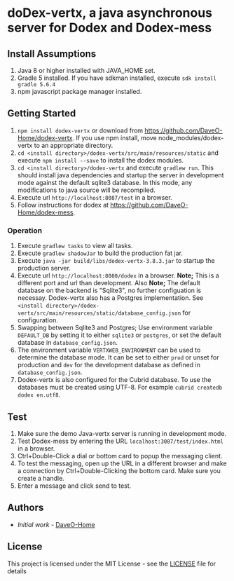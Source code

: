 # doDex-vertx, a java asynchronous server for Dodex and Dodex-mess

## Install Assumptions

1. Java 8 or higher installed with JAVA_HOME set.
2. Gradle 5 installed. If you have sdkman installed, execute ```sdk install gradle 5.6.4```
3. npm javascript package manager installed.

## Getting Started

1. ```npm install dodex-vertx``` or download from <https://github.com/DaveO-Home/dodex-vertx>. If you use npm install, move node_modules/dodex-vertx to an appropriate directory.
2. ```cd <install directory>/dodex-vertx/src/main/resources/static``` and execute ```npm install --save``` to install the dodex modules.
3. ```cd <install directory>/dodex-vertx``` and execute ```gradlew run```. This should install java dependencies and startup the server in development mode against the default sqlite3 database. In this mode, any modifications to java source will be recompiled.
4. Execute url ```http://localhost:8087/test``` in a browser.
5. Follow instructions for dodex at <https://github.com/DaveO-Home/dodex-mess>.

### Operation

1. Execute ```gradlew tasks``` to view all tasks.
2. Execute ```gradlew shadowJar``` to build the production fat jar.
3. Execute ```java -jar build/libs/dodex-vertx-3.8.3.jar``` to startup the production server.
4. Execute url ```http://localhost:8080/dodex``` in a browser. __Note;__ This is a different port and url than development. Also __Note;__ The default database on the backend is "Sqlite3", no further configuation is necessay. Dodex-vertx also has a Postgres implementation. See ```<install directory>/dodex-vertx/src/main/resources/static/database_config.json``` for configuration.
5. Swapping between Sqlite3 and Postgres; Use environment variable ```DEFAULT_DB``` by setting it to either ```sqlite3``` or ```postgres```, or set the default database in ```database_config.json```.
6. The environment variable ```VERTXWEB_ENVIRONMENT``` can be used to determine the database mode. It can be set to either ``prod`` or unset for production and ``dev`` for the development database as defined in ``database_config.json``.
7. Dodex-vertx is also configured for the Cubrid database. To use the databases must be created using UTF-8. For example ```cubrid createdb dodex en.utf8```.

## Test

1. Make sure the demo Java-vertx server is running in development mode.
2. Test Dodex-mess by entering the URL `localhost:3087/test/index.html` in a browser.
3. Ctrl+Double-Click a dial or bottom card to popup the messaging client.
4. To test the messaging, open up the URL in a different browser and make a connection by Ctrl+Double-Clicking the bottom card. Make sure you create a handle.
5. Enter a message and click send to test.

## Authors

* *Initial work* - [DaveO-Home](https://github.com/DaveO-Home)

## License

This project is licensed under the MIT License - see the [LICENSE](LICENSE) file for details

